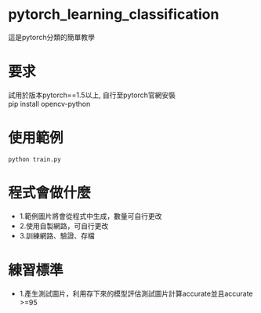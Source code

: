# pytorch_learning_classification
  這是pytorch分類的簡單教學
# 要求
  試用於版本pytorch==1.5以上, 自行至pytorch官網安裝\
  pip install opencv-python
  
# 使用範例
    python train.py
# 程式會做什麼
- 1.範例圖片將會從程式中生成，數量可自行更改
- 2.使用自製網路，可自行更改
- 3.訓練網路、驗證、存檔
# 練習標準
- 1.產生測試圖片，利用存下來的模型評估測試圖片計算accurate並且accurate >=95
